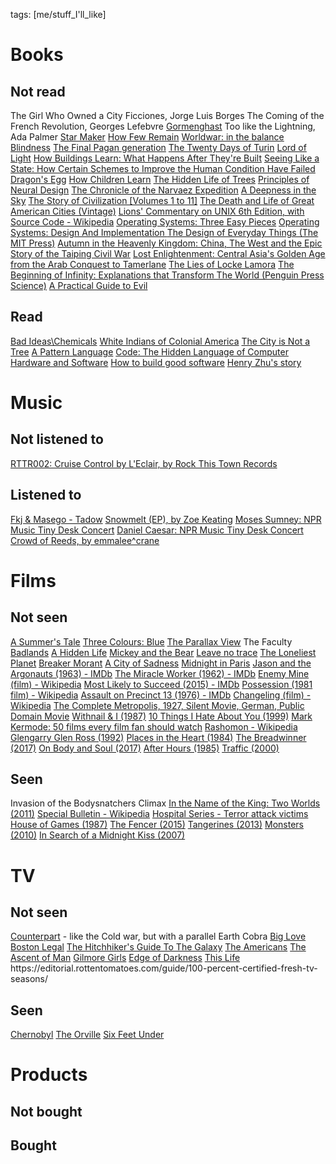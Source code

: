 tags: [me/stuff_I'll_like]
# Books

## Not read
The Girl Who Owned a City
Ficciones, Jorge Luis Borges
The Coming of the French Revolution, Georges Lefebvre
[Gormenghast](https://www.waterstones.com/book/the-gormenghast-trilogy/mervyn-peake/9780099288893)
Too like the Lightning, Ada Palmer
[Star Maker](https://en.wikipedia.org/wiki/Star_Maker)
[How Few Remain](https://en.wikipedia.org/wiki/How_Few_Remain)
[Worldwar: in the balance](https://en.wikipedia.org/wiki/Worldwar:_In_the_Balance)
[Blindness](https://en.wikipedia.org/wiki/Blindness_\(novel\))
[The Final Pagan generation](https://www.amazon.com/dp/0520283708/)
[The Twenty Days of Turin](https://lareviewofbooks.org/article/foul-small-minded-deities-giorgio-de-maria/)
[Lord of Light](https://en.wikipedia.org/wiki/Lord_of_Light)
[How Buildings Learn: What Happens After They're Built](https://www.amazon.co.uk/dp/0140139966)
[Seeing Like a State: How Certain Schemes to Improve the Human Condition Have Failed](https://www.amazon.co.uk/dp/0300078153)
[Dragon's Egg](https://en.wikipedia.org/wiki/Dragon%27s_Egg)
[How Children Learn](https://www.amazon.co.uk/How-Children-Learn-Penguin-Education/dp/0140136002/ref=sr_1_8?keywords=john+holt&qid=1558201331&s=gateway&sr=8-8)
[The Hidden Life of Trees](https://www.amazon.co.uk/dp/B06XKH957H/ref=dp-kindle-redirect?_encoding=UTF8&btkr=1)
[Principles of Neural Design](https://www.amazon.com/Principles-Neural-Design-MIT-Press-ebook/dp/B00YBF4GGE)
[The Chronicle of the Narvaez Expedition](https://www.amazon.co.uk/Chronicle-Narvaez-Expedition-Penguin-Classics/dp/0142437077)
[A Deepness in the Sky](https://en.wikipedia.org/wiki/A_Deepness_in_the_Sky#Background)
[The Story of Civilization \[Volumes 1 to 11\]](https://www.amazon.com/Story-Civilization-Volumes-Hardcover-1963-1975/dp/B000OEA066/ref=sr_1_1?keywords=The+Story+of+Civilization&qid=1556057082&s=gateway&sr=8-1)
[The Death and Life of Great American Cities (Vintage)](https://www.amazon.co.uk/Death-Great-American-Cities-Vintage/dp/067974195X)
[Lions' Commentary on UNIX 6th Edition, with Source Code - Wikipedia](https://en.wikipedia.org/wiki/Lions%27_Commentary_on_UNIX_6th_Edition)
[Operating Systems: Three Easy Pieces](http://pages.cs.wisc.edu/%7Eremzi/OSTEP/)
[Operating Systems: Design And Implementation ](https://www.amazon.co.uk/dp/9332550514)
[The Design of Everyday Things (The MIT Press)](https://www.amazon.co.uk/Design-Everyday-Things-MIT-Press/dp/0262525674)
[Autumn in the Heavenly Kingdom: China, The West and the Epic Story of the Taiping Civil War](https://www.amazon.co.uk/Autumn-Heavenly-Kingdom-China-Taiping-ebook/dp/B0084E0DLU/ref=sr_1_1?s=books&ie=UTF8&qid=1536880056&sr=1-1&keywords=autumn+in+the+heavenly+kingdom)
[Lost Enlightenment: Central Asia's Golden Age from the Arab Conquest to Tamerlane](https://www.amazon.co.uk/Lost-Enlightenment-Central-Conquest-Tamerlane/dp/0691165858)
[The Lies of Locke Lamora](https://www.amazon.co.uk/Lies-Locke-Lamora-Scott-Lynch/dp/0575079754)
[The Beginning of Infinity: Explanations that Transform The World (Penguin Press Science)](https://www.amazon.co.uk/dp/B004TRQAP4/ref=dp-kindle-redirect?_encoding=UTF8&btkr=1)
[A Practical Guide to Evil](https://practicalguidetoevil.wordpress.com/2015/03/25/prologue/)

## Read
[Bad Ideas\\Chemicals](https://www.amazon.co.uk/Bad-Ideas-Chemicals-Lloyd-Markham/dp/1912109689)
[White Indians of Colonial America](https://amstudy.hku.hk/staff/kjohnson/PDF/engl56_kj_axtell_whiteindians.pdf)
[The City is Not a Tree](https://www.patternlanguage.com/archive/cityisnotatree.html)
[A Pattern Language](https://en.wikipedia.org/wiki/A_Pattern_Language)
[Code: The Hidden Language of Computer Hardware and Software](https://www.amazon.co.uk/Code-Language-Computer-Hardware-Software/dp/0735611319)
[How to build good software](https://www.csc.gov.sg/articles/how-to-build-good-software)
[Henry Zhu's story](https://github.com/customer-stories/hzoo)

# Music

## Not listened to
[RTTR002: Cruise Control by L'Eclair, by Rock This Town Records](https://rockthistownrecords.bandcamp.com/album/rttr002-cruise-control-by-leclair)

## Listened to
[Fkj & Masego - Tadow](https://www.youtube.com/watch?v=hC8CH0Z3L54)
[Snowmelt (EP), by Zoe Keating](https://music.zoekeating.com/album/snowmelt-ep)
[Moses Sumney: NPR Music Tiny Desk Concert](https://www.youtube.com/watch?v=C4-0Q8W8Nb0)
[Daniel Caesar: NPR Music Tiny Desk Concert](https://www.youtube.com/watch?v=PBKa-AAy_vo)
[Crowd of Reeds, by emmalee^crane](https://emmaleecrane.com/album/crowd-of-reeds)

# Films

## Not seen
[A Summer's Tale](https://en.wikipedia.org/wiki/A_Summer%27s_Tale)
[Three Colours: Blue](https://en.wikipedia.org/wiki/Three_Colours:_Blue)
[The Parallax View](https://en.wikipedia.org/wiki/The_Parallax_View)
The Faculty
[Badlands](https://en.wikipedia.org/wiki/Badlands_\(film\))
[A Hidden Life](https://en.wikipedia.org/wiki/A_Hidden_Life_\(2019_film\))
[Mickey and the Bear](https://en.wikipedia.org/wiki/Mickey_and_the_Bear)
[Leave no trace](https://en.wikipedia.org/wiki/Leave_No_Trace_\(film\))
[The Loneliest Planet](https://en.wikipedia.org/wiki/The_Loneliest_Planet)
[Breaker Morant](https://en.m.wikipedia.org/wiki/Breaker_Morant_\(film\))
[A City of Sadness](https://en.wikipedia.org/wiki/A_City_of_Sadness)
[Midnight in Paris](https://en.m.wikipedia.org/wiki/Midnight_in_Paris)
[Jason and the Argonauts (1963) - IMDb](https://www.imdb.com/title/tt0057197/)
[The Miracle Worker (1962) - IMDb](https://www.imdb.com/title/tt0056241/)
[Enemy Mine (film) - Wikipedia](https://en.wikipedia.org/wiki/Enemy_Mine_(film))
[Most Likely to Succeed (2015) - IMDb](https://www.imdb.com/title/tt4267108/)
[Possession (1981 film) - Wikipedia](https://en.wikipedia.org/wiki/Possession_(1981_film))
[Assault on Precinct 13 (1976) - IMDb](https://www.imdb.com/title/tt0074156/)
[Changeling (film) - Wikipedia](https://en.wikipedia.org/wiki/Changeling_(film))
[The Complete Metropolis, 1927, Silent Movie, German, Public Domain Movie](https://www.youtube.com/watch?v=-I9FD21k7Cs)
[Withnail & I (1987)](https://www.imdb.com/title/tt0094336/)
[10 Things I Hate About You (1999)](https://www.imdb.com/title/tt0147800/)
[Mark Kermode: 50 films every film fan should watch](https://www.bfi.org.uk/news-opinion/news-bfi/lists/mark-kermode-50-films-every-film-fan-should-watch)
[Rashomon - Wikipedia](https://en.wikipedia.org/wiki/Rashomon)
[Glengarry Glen Ross (1992)](https://www.imdb.com/title/tt0104348/)
[Places in the Heart (1984)](https://www.imdb.com/title/tt0087921/)
[The Breadwinner (2017)](https://www.imdb.com/title/tt3901826/)
[On Body and Soul (2017)](https://www.imdb.com/title/tt5607714/)
[After Hours (1985)](https://www.imdb.com/title/tt0088680/)
[Traffic (2000)](https://www.imdb.com/title/tt0181865/)

## Seen
Invasion of the Bodysnatchers
Climax
[In the Name of the King: Two Worlds (2011)](https://topeuropix.net/mov/in-the-name-of-the-king-two-worlds-online-free-hd-with-subtitles-europix)
[Special Bulletin - Wikipedia](https://en.wikipedia.org/wiki/Special_Bulletin)
[Hospital Series - Terror attack victims](https://www.youtube.com/watch?v=0pjUNZSajuE)
[House of Games (1987)](https://www.imdb.com/title/tt0093223/)
[The Fencer (2015)](https://www.imdb.com/title/tt2534634)
[Tangerines (2013)](https://www.imdb.com/title/tt2991224/)
[Monsters (2010)](https://www.imdb.com/title/tt1470827/)
[In Search of a Midnight Kiss (2007)](https://www.imdb.com/title/tt0989000/)


# TV

## Not seen
[Counterpart](https://en.wikipedia.org/wiki/Counterpart_\(TV_series\)) - like the Cold war, but with a parallel Earth
Cobra
[Big Love](https://en.wikipedia.org/wiki/Big_Love)
[Boston Legal](https://en.m.wikipedia.org/wiki/Boston_Legal)
[The Hitchhiker's Guide To The Galaxy](https://www.amazon.co.uk/dp/B00005OCTS/)
[The Americans](https://www.imdb.com/title/tt2149175/)
[The Ascent of Man](https://www.imdb.com/title/tt0069733/)
[Gilmore Girls](https://www.imdb.com/title/tt0238784/)
[Edge of Darkness](https://en.wikipedia.org/wiki/Edge_of_Darkness)
[This Life](https://en.wikipedia.org/wiki/This_Life_\(1996_TV_series\))
https://editorial.rottentomatoes.com/guide/100-percent-certified-fresh-tv-seasons/

## Seen
[Chernobyl](https://www.imdb.com/title/tt7366338/)
[The Orville](https://www.imdb.com/title/tt5691552/)
[Six Feet Under](https://www.imdb.com/title/tt0248654/)

# Products

## Not bought

## Bought
